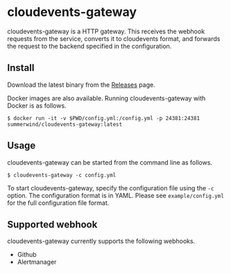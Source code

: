 # cloudevents-gateway

cloudevents-gateway is a HTTP gateway. This receives the webhook requests from the service, converts it to cloudevents format, and forwards the request to the backend specified in the configuration.

## Install

Download the latest binary from the [Releases](https://github.com/summerwind/cloudevents-gateway/releases) page.

Docker images are also available. Running cloudevents-gateway with Docker is as follows.

```
$ docker run -it -v $PWD/config.yml:/config.yml -p 24381:24381 summerwind/cloudevents-gateway:latest
```

## Usage

cloudevents-gateway can be started from the command line as follows.

```
$ cloudevents-gateway -c config.yml
```

To start cloudevents-gateway, specify the configuration file using the `-c` option. The configuration format is in YAML. Please see `example/config.yml` for the full configuration file format.

## Supported webhook

cloudevents-gateway currently supports the following webhooks.

- Github
- Alertmanager
